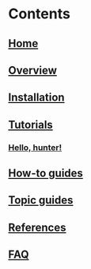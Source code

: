# Contents

## [Home](Home)

## [Overview](Overview)

## [Installation](Installation)

## [Tutorials](Tutorials)

### [Hello, hunter!](Hello-Hunter)

## [How-to guides](How‐to-Guides)

## [Topic guides](Topic-Guides)

## [References](References)

## [FAQ](FAQ)
